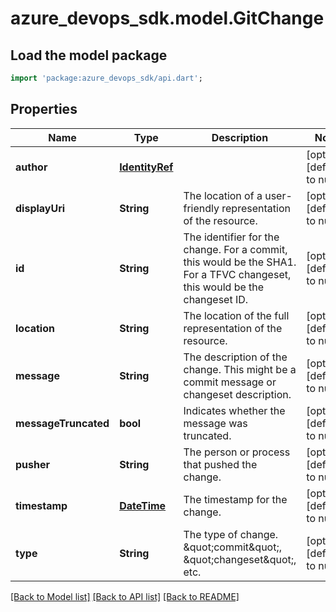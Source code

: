 # azure_devops_sdk.model.GitChange

## Load the model package
```dart
import 'package:azure_devops_sdk/api.dart';
```

## Properties
Name | Type | Description | Notes
------------ | ------------- | ------------- | -------------
**author** | [**IdentityRef**](IdentityRef.md) |  | [optional] [default to null]
**displayUri** | **String** | The location of a user-friendly representation of the resource. | [optional] [default to null]
**id** | **String** | The identifier for the change. For a commit, this would be the SHA1. For a TFVC changeset, this would be the changeset ID. | [optional] [default to null]
**location** | **String** | The location of the full representation of the resource. | [optional] [default to null]
**message** | **String** | The description of the change. This might be a commit message or changeset description. | [optional] [default to null]
**messageTruncated** | **bool** | Indicates whether the message was truncated. | [optional] [default to null]
**pusher** | **String** | The person or process that pushed the change. | [optional] [default to null]
**timestamp** | [**DateTime**](DateTime.md) | The timestamp for the change. | [optional] [default to null]
**type** | **String** | The type of change. \&quot;commit\&quot;, \&quot;changeset\&quot;, etc. | [optional] [default to null]

[[Back to Model list]](../README.md#documentation-for-models) [[Back to API list]](../README.md#documentation-for-api-endpoints) [[Back to README]](../README.md)


